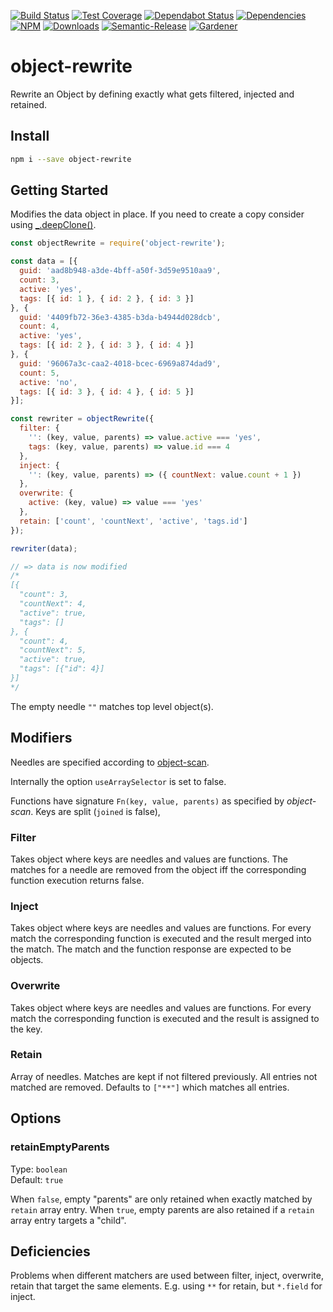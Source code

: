 [![Build Status](https://circleci.com/gh/blackflux/object-rewrite.png?style=shield)](https://circleci.com/gh/blackflux/object-rewrite)
[![Test Coverage](https://img.shields.io/coveralls/blackflux/object-rewrite/master.svg)](https://coveralls.io/github/blackflux/object-rewrite?branch=master)
[![Dependabot Status](https://api.dependabot.com/badges/status?host=github&repo=blackflux/object-rewrite)](https://dependabot.com)
[![Dependencies](https://david-dm.org/blackflux/object-rewrite/status.svg)](https://david-dm.org/blackflux/object-rewrite)
[![NPM](https://img.shields.io/npm/v/object-rewrite.svg)](https://www.npmjs.com/package/object-rewrite)
[![Downloads](https://img.shields.io/npm/dt/object-rewrite.svg)](https://www.npmjs.com/package/object-rewrite)
[![Semantic-Release](https://github.com/blackflux/js-gardener/blob/master/assets/icons/semver.svg)](https://github.com/semantic-release/semantic-release)
[![Gardener](https://github.com/blackflux/js-gardener/blob/master/assets/badge.svg)](https://github.com/blackflux/js-gardener)

# object-rewrite

Rewrite an Object by defining exactly what gets filtered, injected and retained.

## Install

```bash
npm i --save object-rewrite
```

## Getting Started

Modifies the data object in place. If you need to create a copy consider using [_.deepClone()](https://lodash.com/docs/#cloneDeep).

<!-- eslint-disable-next-line import/no-unresolved -->
```js
const objectRewrite = require('object-rewrite');

const data = [{
  guid: 'aad8b948-a3de-4bff-a50f-3d59e9510aa9',
  count: 3,
  active: 'yes',
  tags: [{ id: 1 }, { id: 2 }, { id: 3 }]
}, {
  guid: '4409fb72-36e3-4385-b3da-b4944d028dcb',
  count: 4,
  active: 'yes',
  tags: [{ id: 2 }, { id: 3 }, { id: 4 }]
}, {
  guid: '96067a3c-caa2-4018-bcec-6969a874dad9',
  count: 5,
  active: 'no',
  tags: [{ id: 3 }, { id: 4 }, { id: 5 }]
}];

const rewriter = objectRewrite({
  filter: {
    '': (key, value, parents) => value.active === 'yes',
    tags: (key, value, parents) => value.id === 4
  },
  inject: {
    '': (key, value, parents) => ({ countNext: value.count + 1 })
  },
  overwrite: {
    active: (key, value) => value === 'yes'
  },
  retain: ['count', 'countNext', 'active', 'tags.id']
});

rewriter(data);

// => data is now modified
/*
[{
  "count": 3,
  "countNext": 4,
  "active": true,
  "tags": []
}, {
  "count": 4,
  "countNext": 5,
  "active": true,
  "tags": [{"id": 4}]
}]
*/
```

The empty needle `""` matches top level object(s).  

## Modifiers

Needles are specified according to [object-scan](https://github.com/blackflux/object-scan).

Internally the option `useArraySelector` is set to false.

Functions have signature `Fn(key, value, parents)` as specified by *object-scan*. Keys are split (`joined` is false),

### Filter

Takes object where keys are needles and values are functions. The matches for a needle are removed from the object iff the corresponding function execution returns false.

### Inject

Takes object where keys are needles and values are functions. For every match the corresponding function is executed and the result merged into the match. The match and the function response are expected to be objects.

### Overwrite

Takes object where keys are needles and values are functions. For every match the corresponding function is executed and the result is assigned to the key.

### Retain

Array of needles. Matches are kept if not filtered previously. All entries not matched are removed. Defaults to `["**"]` which matches all entries.

## Options

### retainEmptyParents

Type: `boolean`<br>
Default: `true`

When `false`, empty "parents" are only retained when exactly matched by `retain` array entry. When `true`, empty parents are also retained if a `retain` array entry targets a "child".

## Deficiencies

Problems when different matchers are used between filter, inject, overwrite, retain that target the same elements.
E.g. using `**` for retain, but `*.field` for inject.
